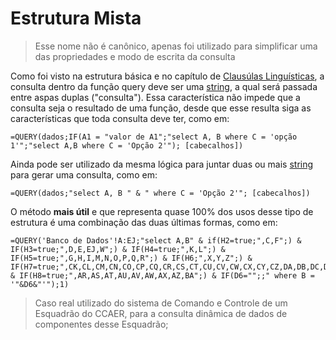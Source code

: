 # Estrutura Mista

> Esse nome não é canônico, apenas foi utilizado para simplificar uma das propriedades e modo de escrita da consulta

Como foi visto na estrutura básica e no capítulo de [Clausúlas Linguísticas](./baseStructure.md#estrutura-da-consulta), a consulta dentro da função query deve ser uma [string](../../DBConcepts.md#string), a qual será passada entre aspas duplas ("consulta"). Essa característica não impede que a consulta seja o resultado de uma função, desde que esse resulta siga as características que toda consulta deve ter, como em:

``` sheets
=QUERY(dados;IF(A1 = "valor de A1";"select A, B where C = 'opção 1'";"select A,B where C = 'Opção 2'"); [cabecalhos])
```

Ainda pode ser utilizado da mesma lógica para juntar duas ou mais [string](../../DBConcepts.md#string) para gerar uma consulta, como em:

``` sheets
=QUERY(dados;"select A, B " & " where C = 'Opção 2'"; [cabecalhos])
```

O método **mais útil** e que representa quase 100% dos usos desse tipo de estrutura é uma combinação das duas últimas formas, como em:

``` sheets
=QUERY('Banco de Dados'!A:EJ;"select A,B" & if(H2=true;",C,F";) & IF(H3=true;",D,E,EJ,W";) & IF(H4=true;",K,L";) & IF(H5=true;",G,H,I,M,N,O,P,Q,R";) & IF(H6;",X,Y,Z";) & IF(H7=true;",CK,CL,CM,CN,CO,CP,CQ,CR,CS,CT,CU,CV,CW,CX,CY,CZ,DA,DB,DC,DD,DE,DF,DG,DH,DI";) & IF(H8=true;",AR,AS,AT,AU,AV,AW,AX,AZ,BA";) & IF(D6="";;" where B = '"&D6&"'");1)
```

> Caso real utilizado do sistema de Comando e Controle de um Esquadrão do CCAER, para a consulta dinâmica de dados de componentes desse Esquadrão;
